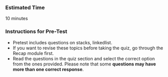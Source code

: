 ### Estimated Time

10 minutes
### Instructions for Pre-Test

  -  Pretest includes questions on stacks, linkedlist.
  -  If you want to revise these topics before taking the quiz, go through the Recap module first.
  -  Read the questions in the quiz section and select the correct option from the ones provided. Please note that some **questions may have more than one correct response**.


